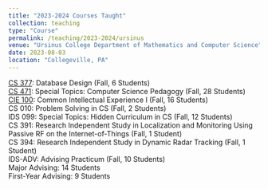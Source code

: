 ```yaml
---
title: "2023-2024 Courses Taught"
collection: teaching
type: "Course"
permalink: /teaching/2023-2024/ursinus
venue: "Ursinus College Department of Mathematics and Computer Science"
date: 2023-08-03
location: "Collegeville, PA"
---
```


[CS 377](/Ursinus-CS377-Fall2023): Database Design (Fall, 6 Students)  
[CS 471](/Ursinus-CSPedagogy-Fall2023): Special Topics: Computer Science Pedagogy (Fall, 28 Students)  
[CIE 100](/Ursinus-CIE100-Fall2023): Common Intellectual Experience I (Fall, 16 Students)  
CS 010: Problem Solving in CS (Fall, 2 Students)  
IDS 099: Special Topics: Hidden Curriculum in CS (Fall, 12 Students)  
CS 391: Research Independent Study in Localization and Monitoring Using Passive RF on the Internet-of-Things (Fall, 1 Student)  
CS 394: Research Independent Study in Dynamic Radar Tracking (Fall, 1 Student)  
IDS-ADV: Advising Practicum (Fall, 10 Students)   
Major Advising: 14 Students  
First-Year Advising: 9 Students  

